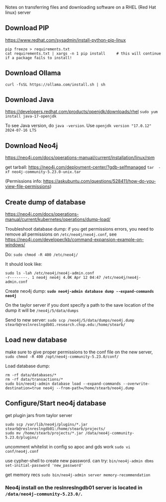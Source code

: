 
Notes on transferring files and downloading software on a RHEL (Red Hat linux) server

## Download PIP
https://www.redhat.com/sysadmin/install-python-pip-linux

```
pip freeze > requirements.txt
cat requirements.txt | xargs -n 1 pip install     # this will continue if a package fails to install!
```

## Download Ollama
`curl -fsSL https://ollama.com/install.sh | sh`

## Download Java
https://developers.redhat.com/products/openjdk/downloads/rhel
`sudo yum install java-17-openjdk`

To see Java version, do `java -version`.
Use `openjdk version "17.0.12" 2024-07-16 LTS`


## Download Neo4j
https://neo4j.com/docs/operations-manual/current/installation/linux/rpm

get tarball: https://neo4j.com/deployment-center/?gdb-selfmanaged
`tar  -xf neo4j-community-5.23.0-unix.tar`

(Permissions info: https://askubuntu.com/questions/528411/how-do-you-view-file-permissions)


## Create dump of database
https://neo4j.com/docs/operations-manual/current/kubernetes/operations/dump-load/

Troubleshoot database dump:
if you get permissions errors, you need to remove all permissions on `/etc/neo4j/neo4j.conf`, see https://neo4j.com/developer/kb/command-expansion-example-on-windows/

Do: `sudo chmod -R 400 /etc/neo4j/`

It should look like:
```
sudo ls -lah /etc/neo4j/neo4j-admin.conf 
-r--------. 1 neo4j neo4j 4.0K Apr 12 04:47 /etc/neo4j/neo4j-admin.conf
```
Create neo4j dump:
**`sudo neo4j-admin database dump --expand-commands neo4j`**

On the taylor server if you dont specify a path to the save location of the dump it will be `/neo4j/5/data/dumps`

Send to new server:
`sudo scp /neo4j/5/data/dumps/neo4j.dump stearb@reslnreslngdb01.research.chop.edu:/home/stearb/`

## Load new database
make sure to give proper permissions to the conf file on the new server, `sudo chmod -R 400 /opt/neo4j-community-5.23.0/conf/`

Load database dump:
```
rm -rf data/databases/*
rm -rf data/transactions/*
sudo bin/neo4j-admin database load --expand-commands --overwrite-destination=true neo4j --from-path=/home/stearb/neo4j.dump
```

## Configure/Start neo4j database
get plugin jars from taylor server

```
sudo scp /var/lib/neo4j/plugins/*.jar  stearb@reslnreslngdb01:/home/stearb/projects/
sudo mv /home/stearb/projects/*.jar /data/neo4j-community-5.23.0/plugins/
```
uncomment whitelist in config so apoc and gds work
`sudo vi conf/neo4j.conf`

use cypher-shell to create new password.
can try: `bin/neo4j-admin dbms set-initial-password 'new_password'`

get memory recs
`sudo bin/neo4j-admin server memory-recommendation`


### Neo4j install on the reslnreslngdb01 server is located in `/data/neo4j-community-5.23.0/`.









